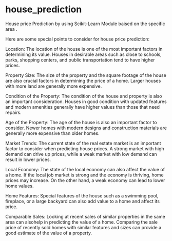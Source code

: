 # house_prediction
House price Prediction by using Scikit-Learn Module baised on the specific area .

Here are some special points to consider for house price prediction:

Location: The location of the house is one of the most important factors in determining its value. Houses in desirable areas such as close to schools, parks, shopping centers, and public transportation tend to have higher prices.

Property Size: The size of the property and the square footage of the house are also crucial factors in determining the price of a home. Larger houses with more land are generally more expensive.

Condition of the Property: The condition of the house and property is also an important consideration. Houses in good condition with updated features and modern amenities generally have higher values than those that need repairs.

Age of the Property: The age of the house is also an important factor to consider. Newer homes with modern designs and construction materials are generally more expensive than older homes.

Market Trends: The current state of the real estate market is an important factor to consider when predicting house prices. A strong market with high demand can drive up prices, while a weak market with low demand can result in lower prices.

Local Economy: The state of the local economy can also affect the value of a home. If the local job market is strong and the economy is thriving, home prices may increase. On the other hand, a weak economy can lead to lower home values.

Home Features: Special features of the house such as a swimming pool, fireplace, or a large backyard can also add value to a home and affect its price.

Comparable Sales: Looking at recent sales of similar properties in the same area can alsohelp in predicting the value of a home. Comparing the sale price of recently sold homes with similar features and sizes can provide a good estimate of the value of a property.
